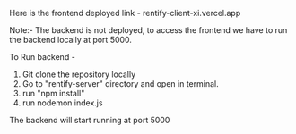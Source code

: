 Here is the frontend deployed link - rentify-client-xi.vercel.app

Note:- The backend is not deployed, to access the frontend we have to run the backend locally at port 5000.

 To Run backend -

1. Git clone the repository locally
2. Go to "rentify-server" directory and open in terminal.
3. run "npm install"
4. run nodemon index.js

The backend will start running at port 5000